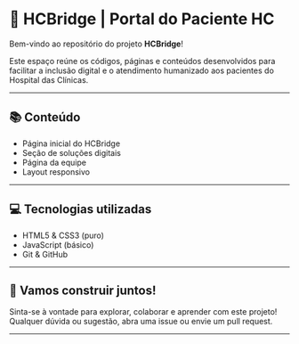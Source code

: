 # 🏥 HCBridge | Portal do Paciente HC

Bem-vindo ao repositório do projeto **HCBridge**!

Este espaço reúne os códigos, páginas e conteúdos desenvolvidos para facilitar a inclusão digital e o atendimento humanizado aos pacientes do Hospital das Clínicas.

---

## 📚 Conteúdo

- Página inicial do HCBridge
- Seção de soluções digitais
- Página da equipe
- Layout responsivo

---

## 💻 Tecnologias utilizadas

- HTML5 & CSS3 (puro)
- JavaScript (básico)
- Git & GitHub

---

## 🚀 Vamos construir juntos!

Sinta-se à vontade para explorar, colaborar e aprender com este projeto!  
Qualquer dúvida ou sugestão, abra uma issue ou envie um pull request.

---